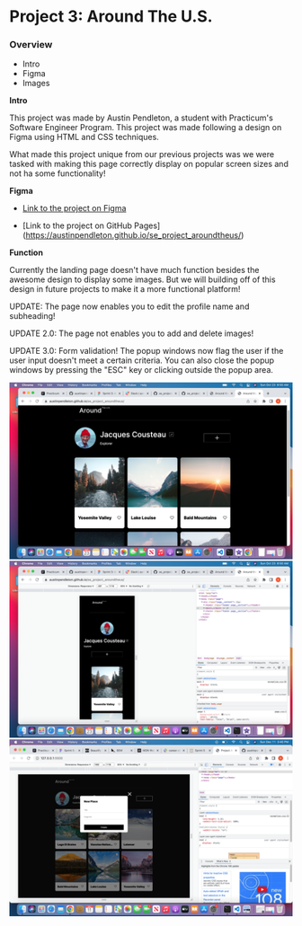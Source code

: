 # Project 3: Around The U.S.

### Overview

- Intro
- Figma
- Images

**Intro**

This project was made by Austin Pendleton, a student with Practicum's Software Engineer Program. This project was made following a design on Figma using HTML and CSS techniques.

What made this project unique from our previous projects was we were tasked with making this page correctly display on popular screen sizes and not ha some functionality!

**Figma**

- [Link to the project on Figma](https://www.figma.com/file/ii4xxsJ0ghevUOcssTlHZv/Sprint-3%3A-Around-the-US?node-id=0%3A1)

- [Link to the project on GitHub Pages] (https://austinpendleton.github.io/se_project_aroundtheus/)

**Function**

Currently the landing page doesn't have much function besides the awesome design to display some images. But we will building off of this design in future projects to make it a more functional platform!

UPDATE: The page now enables you to edit the profile name and subheading!

UPDATE 2.0: The page not enables you to add and delete images!

UPDATE 3.0: Form validation! The popup windows now flag the user if the user input doesn't meet a certain criteria. You can also close the popup windows by pressing the "ESC" key or clicking outside the popup area.

<img src= "./images/full-site-screenshot.png">
<img src= "./images/mobile-site-screenshot.png">
<img src= "./images/screenshot-add-photo-1.png">
